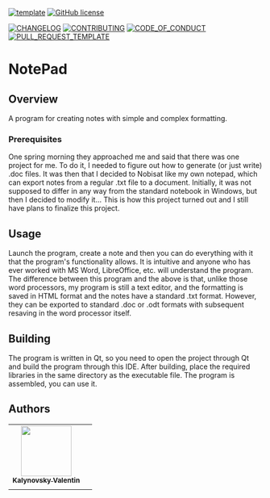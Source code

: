 [![template](https://img.shields.io/badge/Repository-template-darkred)](https://github.com/Nakama3942/template_rep)
[![GitHub license](https://img.shields.io/github/license/Nakama3942/NotePad?color=gold&style=flat-square)](https://github.com/Nakama3942/NotePad/blob/main/LICENSE)

[![CHANGELOG](https://img.shields.io/badge/here-CHANGELOG-yellow)](https://github.com/Nakama3942/NotePad/blob/main/CHANGELOG.md)
[![CONTRIBUTING](https://img.shields.io/badge/here-CONTRIBUTING-indigo)](https://github.com/Nakama3942/NotePad/blob/main/CONTRIBUTING.md)
[![CODE_OF_CONDUCT](https://img.shields.io/badge/here-CODE_OF_CONDUCT-darkgreen)](https://github.com/Nakama3942/NotePad/blob/main/CODE_OF_CONDUCT.md)
[![PULL_REQUEST_TEMPLATE](https://img.shields.io/badge/here-PULL_REQUEST_TEMPLATE-orange)](https://github.com/Nakama3942/NotePad/blob/main/.github/PULL_REQUEST_TEMPLATE.md)

# NotePad
## Overview
A program for creating notes with simple and complex formatting.

### Prerequisites
One spring morning they approached me and said that there was one project for me. To do it, I needed to figure out how to generate (or just write) .doc files. It was then that I decided to Nobisat like my own notepad, which can export notes from a regular .txt file to a document. Initially, it was not supposed to differ in any way from the standard notebook in Windows, but then I decided to modify it... This is how this project turned out and I still have plans to finalize this project.

## Usage
Launch the program, create a note and then you can do everything with it that the program's functionality allows. It is intuitive and anyone who has ever worked with MS Word, LibreOffice, etc. will understand the program. The difference between this program and the above is that, unlike those word processors, my program is still a text editor, and the formatting is saved in HTML format and the notes have a standard .txt format. However, they can be exported to standard .doc or .odt formats with subsequent resaving in the word processor itself.

## Building
The program is written in Qt, so you need to open the project through Qt and build the program through this IDE. After building, place the required libraries in the same directory as the executable file. The program is assembled, you can use it.

## Authors
<table>
    <tr>
        <td align="center"><a href="https://github.com/Nakama3942"><img src="https://avatars.githubusercontent.com/u/73797846?s=400&u=a9b7688ac521d739825d7003a5bd599aab74cb76&v=4" width="100px;" alt=""/><br /><sub><b>Kalynovsky Valentin</b></sub></a></td>
        <td></td>
    </tr>
    <tr>
        <td></td>
        <td></td>
    </tr>
</table>
